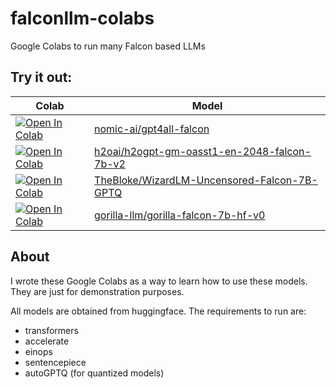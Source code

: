 # falconllm-colabs

Google Colabs to run many Falcon based LLMs


## Try it out:

| Colab | Model |
| --- | --- |
| [![Open In Colab](https://colab.research.google.com/assets/colab-badge.svg)](https://colab.research.google.com/github/lucianosb/falconllm-colabs/blob/main/notebooks/nomic_ai_gpt4all_falcon.ipynb) | [nomic-ai/gpt4all-falcon](https://huggingface.co/nomic-ai/gpt4all-falcon) |
| [![Open In Colab](https://colab.research.google.com/assets/colab-badge.svg)](https://colab.research.google.com/github/lucianosb/falconllm-colabs/blob/main/notebooks/h2oGPT.ipynb) | [h2oai/h2ogpt-gm-oasst1-en-2048-falcon-7b-v2](https://huggingface.co/h2oai/h2ogpt-gm-oasst1-en-2048-falcon-7b-v2) | 
| [![Open In Colab](https://colab.research.google.com/assets/colab-badge.svg)](https://colab.research.google.com/github/lucianosb/falconllm-colabs/blob/main/notebooks/TheBloke_WizardLM_Uncensored_Falcon_7B_GPTQ.ipynb) | [TheBloke/WizardLM-Uncensored-Falcon-7B-GPTQ](https://huggingface.co/TheBloke/WizardLM-Uncensored-Falcon-7B-GPTQ) | 
| [![Open In Colab](https://colab.research.google.com/assets/colab-badge.svg)](https://colab.research.google.com/github/lucianosb/falconllm-colabs/blob/main/notebooks/gorilla_llm_gorilla_falcon_7b_hf_v0.ipynb) | [gorilla-llm/gorilla-falcon-7b-hf-v0](h2oai/h2ogpt-gm-oasst1-en-2048-falcon-7b-v2) | 

## About 

I wrote these Google Colabs as a way to learn how to use these models. They are just for demonstration purposes.

All models are obtained from huggingface. The requirements to run are:

- transformers 
- accelerate 
- einops 
- sentencepiece
- autoGPTQ (for quantized models)
